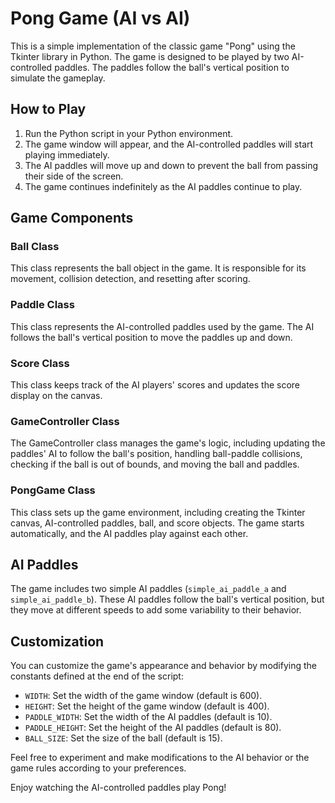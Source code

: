 # Pong Game (AI vs AI)

This is a simple implementation of the classic game "Pong" using the Tkinter library in Python. The game is designed to be played by two AI-controlled paddles. The paddles follow the ball's vertical position to simulate the gameplay.

## How to Play

1. Run the Python script in your Python environment.
2. The game window will appear, and the AI-controlled paddles will start playing immediately.
3. The AI paddles will move up and down to prevent the ball from passing their side of the screen.
4. The game continues indefinitely as the AI paddles continue to play.

## Game Components

### Ball Class

This class represents the ball object in the game. It is responsible for its movement, collision detection, and resetting after scoring.

### Paddle Class

This class represents the AI-controlled paddles used by the game. The AI follows the ball's vertical position to move the paddles up and down.

### Score Class

This class keeps track of the AI players' scores and updates the score display on the canvas.

### GameController Class

The GameController class manages the game's logic, including updating the paddles' AI to follow the ball's position, handling ball-paddle collisions, checking if the ball is out of bounds, and moving the ball and paddles.

### PongGame Class

This class sets up the game environment, including creating the Tkinter canvas, AI-controlled paddles, ball, and score objects. The game starts automatically, and the AI paddles play against each other.

## AI Paddles

The game includes two simple AI paddles (`simple_ai_paddle_a` and `simple_ai_paddle_b`). These AI paddles follow the ball's vertical position, but they move at different speeds to add some variability to their behavior.

## Customization

You can customize the game's appearance and behavior by modifying the constants defined at the end of the script:

- `WIDTH`: Set the width of the game window (default is 600).
- `HEIGHT`: Set the height of the game window (default is 400).
- `PADDLE_WIDTH`: Set the width of the AI paddles (default is 10).
- `PADDLE_HEIGHT`: Set the height of the AI paddles (default is 80).
- `BALL_SIZE`: Set the size of the ball (default is 15).

Feel free to experiment and make modifications to the AI behavior or the game rules according to your preferences.

Enjoy watching the AI-controlled paddles play Pong!